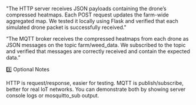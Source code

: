 "The HTTP server receives JSON payloads containing the drone’s compressed heatmaps. Each POST request updates the farm-wide aggregated map. We tested it locally using Flask and verified that each simulated drone packet is successfully received."


“The MQTT broker receives the compressed heatmaps from each drone as JSON messages on the topic farm/weed_data. We subscribed to the topic and verified that messages are correctly received and contain the expected data.”



3️⃣ Optional Notes

HTTP is request/response, easier for testing.
MQTT is publish/subscribe, better for real IoT networks.
You can demonstrate both by showing server console logs or mosquitto_sub output.